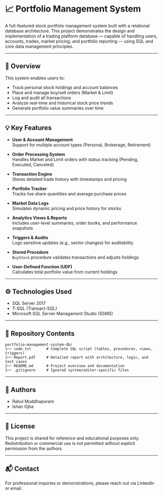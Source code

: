 # 📈 Portfolio Management System

A full-featured stock portfolio management system built with a relational database architecture. This project demonstrates the design and implementation of a trading platform database — capable of handling users, accounts, trades, market pricing, and portfolio reporting — using SQL and core data management principles.

---

## 🚀 Overview

This system enables users to:
- Track personal stock holdings and account balances
- Place and manage buy/sell orders (Market & Limit)
- Log and audit all transactions
- Analyze real-time and historical stock price trends
- Generate portfolio value summaries over time

---

## 💡 Key Features

- **User & Account Management**  
  Support for multiple account types (Personal, Brokerage, Retirement)

- **Order Processing System**  
  Handles Market and Limit orders with status tracking (Pending, Executed, Canceled)

- **Transaction Engine**  
  Stores detailed trade history with timestamps and pricing

- **Portfolio Tracker**  
  Tracks live share quantities and average purchase prices

- **Market Data Logs**  
  Simulates dynamic pricing and price history for stocks

- **Analytics Views & Reports**  
  Includes user-level summaries, order books, and performance snapshots

- **Triggers & Audits**  
  Logs sensitive updates (e.g., sector changes) for auditability

- **Stored Procedure**  
  `BuyStock` procedure validates transactions and adjusts holdings

- **User-Defined Function (UDF)**  
  Calculates total portfolio value from current holdings

---

## ⚙️ Technologies Used

- SQL Server 2017
- T-SQL (Transact-SQL)
- Microsoft SQL Server Management Studio (SSMS)

---

## 📂 Repository Contents

```
portfolio-management-system-db/
├── code.txt       # Complete SQL script (tables, procedures, views, triggers)
├── Report.pdf     # Detailed report with architecture, logic, and test cases
├── README.md      # Project overview and documentation
├── .gitignore     # Ignored system/editor-specific files
```

---

## 👥 Authors

- Rahul Muddhapuram  
- Ishan Ojha

---

## 📄 License

This project is shared for reference and educational purposes only. Redistribution or commercial use is not permitted without explicit permission from the authors.

---

## 📬 Contact

For professional inquiries or demonstrations, please reach out via LinkedIn or email.
